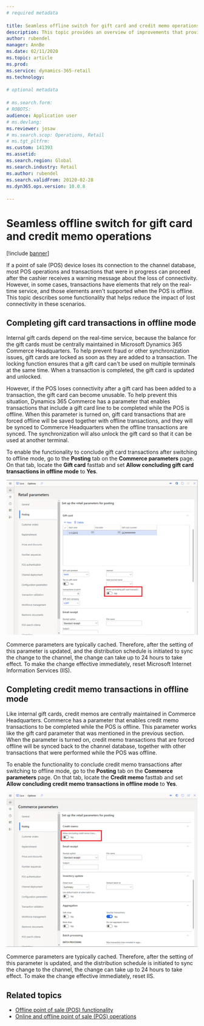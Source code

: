 ```yaml
---
# required metadata

title: Seamless offline switch for gift card and credit memo operations
description: This topic provides an overview of improvements that provide a seamless offline switch for specific payment types. 
author: rubendel
manager: AnnBe
ms.date: 02/11/2020
ms.topic: article
ms.prod: 
ms.service: dynamics-365-retail
ms.technology: 

# optional metadata

# ms.search.form: 
# ROBOTS: 
audience: Application user
# ms.devlang: 
ms.reviewer: josaw
# ms.search.scop: Operations, Retail
# ms.tgt_pltfrm: 
ms.custom: 141393
ms.assetid: 
ms.search.region: Global
ms.search.industry: Retail
ms.author: rubendel
ms.search.validFrom: 20120-02-28
ms.dyn365.ops.version: 10.0.8

---
```


# Seamless offline switch for gift card and credit memo operations

[!include [banner](../includes/banner.md)]

If a point of sale (POS) device loses its connection to the channel database, most POS operations and transactions that were in progress can proceed after the cashier receives a warning message about the loss of connectivity. However, in some cases, transactions have elements that rely on the real-time service, and those elements aren't supported when the POS is offline. This topic describes some functionality that helps reduce the impact of lost connectivity in these scenarios.

## Completing gift card transactions in offline mode

Internal gift cards depend on the real-time service, because the balance for the gift cards must be centrally maintained in Microsoft Dynamics 365 Commerce Headquarters. To help prevent fraud or other synchronization issues, gift cards are locked as soon as they are added to a transaction. The locking function ensures that a gift card can't be used on multiple terminals at the same time. When a transaction is completed, the gift card is updated and unlocked.

However, if the POS loses connectivity after a gift card has been added to a transaction, the gift card can become unusable. To help prevent this situation, Dynamics 365 Commerce has a parameter that enables transactions that include a gift card line to be completed while the POS is offline. When this parameter is turned on, gift card transactions that are forced offline will be saved together with offline transactions, and they will be synced to Commerce Headquarters when the offline transactions are synced. The synchronization will also unlock the gift card so that it can be used at another terminal.

To enable the functionality to conclude gift card transactions after switching to offline mode, go to the **Posting** tab on the **Commerce parameters** page. On that tab, locate the **Gift card** fasttab and set **Allow concluding gift card transactions in offline mode** to **Yes**.

![Offline gift card setting](../media/gift.png)

Commerce parameters are typically cached. Therefore, after the setting of this parameter is updated, and the distribution schedule is initiated to sync the change to the channel, the change can take up to 24 hours to take effect. To make the change effective immediately, reset Microsoft Internet Information Services (IIS).

## Completing credit memo transactions in offline mode

Like internal gift cards, credit memos are centrally maintained in Commerce Headquarters. Commerce has a parameter that enables credit memo transactions to be completed while the POS is offline. This parameter works like the gift card parameter that was mentioned in the previous section. When the parameter is turned on, credit memo transactions that are forced offline will be synced back to the channel database, together with other transactions that were performed while the POS was offline.

To enable the functionality to conclude credit memo transactions after switching to offline mode, go to the **Posting** tab on the **Commerce parameters** page. On that tab, locate the **Credit memo** fasttab and set **Allow concluding credit memo transactions in offline mode** to **Yes**.

![Offline credit memo setting](../media/creditmemo.png)

Commerce parameters are typically cached. Therefore, after the setting of this parameter is updated, and the distribution schedule is initiated to sync the change to the channel, the change can take up to 24 hours to take effect. To make the change effective immediately, reset IIS.

## Related topics

- [Offline point of sale (POS) functionality](https://docs.microsoft.com/dynamics365/retail/pos-offline-functionality)
- [Online and offline point of sale (POS) operations](https://docs.microsoft.com/dynamics365/retail/pos-operations)
